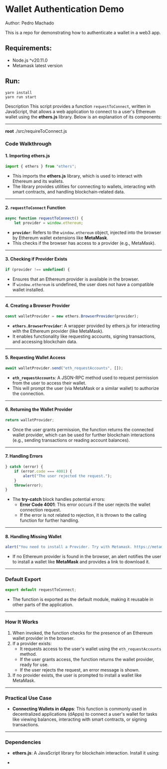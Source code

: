 # Wallet Authentication Demo

Author: Pedro Machado 

This is a repo for demonstrating how to authenticate a wallet in a web3 app.

## Requirements:

- Node.js ^v20.11.0
- Metamask latest version

## Run:

```
yarn install
yarn run start
```
Description
This script provides a function `requestToConnect`, written in JavaScript, that allows a web application to connect to a user's Ethereum wallet using the **ethers.js** library. Below is an explanation of its components:

---
**root**
./src/requireToConnect.js

### **Code Walkthrough**

#### **1. Importing ethers.js**
```javascript
import { ethers } from "ethers";
```
- This imports the **ethers.js** library, which is used to interact with Ethereum and its wallets.
- The library provides utilities for connecting to wallets, interacting with smart contracts, and handling blockchain-related data.

---

#### **2. `requestToConnect` Function**
```javascript
async function requestToConnect() {
    let provider = window.ethereum;
```
- **`provider`**: Refers to the `window.ethereum` object, injected into the browser by Ethereum wallet extensions like **MetaMask**.
- This checks if the browser has access to a provider (e.g., MetaMask).

---

#### **3. Checking if Provider Exists**
```javascript
if (provider !== undefined) {
```
- Ensures that an Ethereum provider is available in the browser.
- If `window.ethereum` is undefined, the user does not have a compatible wallet installed.

---

#### **4. Creating a Browser Provider**
```javascript
const walletProvider = new ethers.BrowserProvider(provider);
```
- **`ethers.BrowserProvider`**: A wrapper provided by ethers.js for interacting with the Ethereum provider (like MetaMask).
- It enables functionality like requesting accounts, signing transactions, and accessing blockchain data.

---

#### **5. Requesting Wallet Access**
```javascript
await walletProvider.send("eth_requestAccounts", []);
```
- **`eth_requestAccounts`**: A JSON-RPC method used to request permission from the user to access their wallet.
- This will prompt the user (via MetaMask or a similar wallet) to authorize the connection.

---

#### **6. Returning the Wallet Provider**
```javascript
return walletProvider;
```
- Once the user grants permission, the function returns the connected wallet provider, which can be used for further blockchain interactions (e.g., sending transactions or reading account balances).

---

#### **7. Handling Errors**
```javascript
} catch (error) {
    if (error.code === 4001) {
        alert("The user rejected the request.");
    }
    throw(error);
}
```
- The **try-catch** block handles potential errors:
  - **Error Code 4001**: This error occurs if the user rejects the wallet connection request.
  - If the error is not related to rejection, it is thrown to the calling function for further handling.

---

#### **8. Handling Missing Wallet**
```javascript
alert("You need to install a Provider. Try with Metamask. https://metamask.io/download/");
```
- If no Ethereum provider is found in the browser, an alert notifies the user to install a wallet like **MetaMask** and provides a link to download it.

---

### **Default Export**
```javascript
export default requestToConnect;
```
- The function is exported as the default module, making it reusable in other parts of the application.

---

### **How It Works**
1. When invoked, the function checks for the presence of an Ethereum wallet provider in the browser.
2. If a provider exists:
   - It requests access to the user's wallet using the `eth_requestAccounts` method.
   - If the user grants access, the function returns the wallet provider, ready for use.
   - If the user rejects the request, an error message is shown.
3. If no provider exists, the user is prompted to install a wallet like MetaMask.

---

### **Practical Use Case**
- **Connecting Wallets in dApps**: This function is commonly used in decentralized applications (dApps) to connect a user's wallet for tasks like viewing balances, interacting with smart contracts, or signing transactions.
  
---

### **Dependencies**
- **ethers.js**: A JavaScript library for blockchain interaction. Install it using:
-   ```
